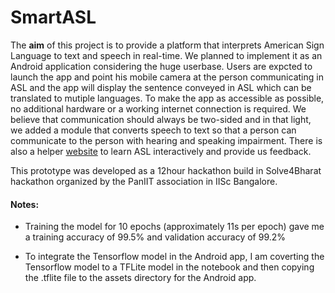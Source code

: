 # SmartASL
The **aim** of this project is to provide a platform that interprets American Sign Language to text and speech in real-time. We planned to implement it as an Android application considering the huge userbase. Users are expcted to launch the app and point his mobile camera at the person communicating in ASL and the app will display the sentence conveyed in ASL which can be translated to mutiple languages. To make the app as accessible as possible, no additional hardware or a working internet connection is required. We believe that communication should always be two-sided and in that light, we added a module that converts speech to text so that a person can communicate to the person with hearing and speaking impairment. There is also a helper [website](http://ArghyaBiswas0.github.io/SmartASL/helperwebsite/index.html) to learn ASL interactively and provide us feedback.

This prototype was developed as a 12hour hackathon build in Solve4Bharat hackathon organized by the PanIIT association in IISc Bangalore.


#### Notes:

- Training the model for 10 epochs \(approximately 11s per epoch) gave me a training accuracy of 99.5% and validation accuracy of 99.2%

- To integrate the Tensorflow model in the Android app, I am coverting the Tensorflow model to a TFLite model in the notebook and then copying the .tflite file to the assets directory for the Android app.
